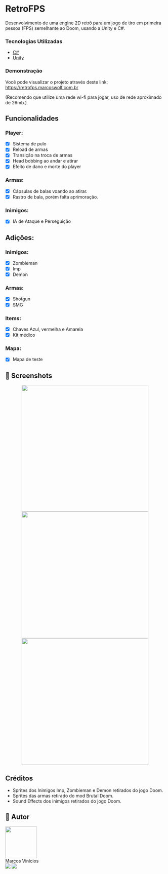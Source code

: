 # RetroFPS

Desenvolvimento de uma engine 2D retrô para um jogo de tiro em primeira pessoa (FPS) semelhante ao Doom, usando a Unity e C#.

### Tecnologias Utilizadas

* [C#](https://dotnet.microsoft.com/pt-br/languages/csharp)
* [Unity](https://unity.com)

### Demonstração

Você pode visualizar o projeto através deste link: <br/>
<a target="_blank" href="https://retrofps.marcoswolf.com.br">https://retrofps.marcoswolf.com.br</a>

(Recomendo que utilize uma rede wi-fi para jogar, uso de rede aproximado de 26mb.)

## Funcionalidades

### Player:
- [X] Sistema de pulo
- [X] Reload de armas
- [X] Transição na troca de armas
- [X] Head bobbing ao andar e atirar
- [X] Efeito de dano e morte do player

### Armas:
- [X] Cápsulas de balas voando ao atirar.
- [X] Rastro de bala, porém falta aprimoração.

### Inimigos:
- [X] IA de Ataque e Perseguição

## Adições:

### Inimigos:
- [x] Zombieman
- [x] Imp
- [x] Demon

### Armas:
- [x] Shotgun
- [x] SMG

### Items:
- [x] Chaves Azul, vermelha e Amarela
- [x] Kit médico

### Mapa:
- [X] Mapa de teste
      
## 🎨 Screenshots

<p align="center">
  <img src="https://github.com/MarcosWolf/retroFPS/assets/26293082/28ddc0b0-cd5b-486c-bccb-395499ebdd65" width="400px">
  <img src="https://github.com/MarcosWolf/retroFPS/assets/26293082/0c8e8d36-42a3-412a-9602-984d1aa34d8f" width="400px">
  <img src="https://github.com/MarcosWolf/retroFPS/assets/26293082/bd724197-7a8a-4acc-b6b9-10a61c55dc16" width="400px">
</p>

## Créditos

- Sprites dos Inimigos Imp, Zombieman e Demon retirados do jogo Doom.
- Sprites das armas retirado do mod Brutal Doom.
- Sound Effects dos inimigos retirados do jogo Doom.
 
## 🐺 Autor

<a href="https://www.marcoswolf.com.br/">
<img style="width:100px" src="https://avatars.githubusercontent.com/u/26293082?v=4" alt=""/>
<br />    
</a>
Marcos Vinícios

<div>
<a href="mailto:contato@marcoswolf.com.br"><img src="https://img.shields.io/badge/Gmail-D14836?style=for-the-badge&logo=gmail&logoColor=white"/></a>
<a href="https://www.linkedin.com/in/marcoswolf/" target="_blank" rel="noopener noreferrer"><img src="https://img.shields.io/badge/LinkedIn-0077B5?style=for-the-badge&logo=linkedin&logoColor=white"/></a>
</div>
